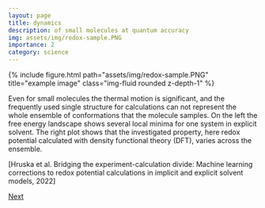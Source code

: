 ```yaml
---
layout: page
title: dynamics 
description: of small molecules at quantum accuracy
img: assets/img/redox-sample.PNG
importance: 2
category: science
---
```

<div class="row justify-content-sm-center">
    <div class="col-sm-8 mt-3 mt-md-0">
        {% include figure.html path="assets/img/redox-sample.PNG" title="example image" class="img-fluid rounded z-depth-1" %}
    </div>

</div>

Even for small molecules the thermal motion is significant, and the frequently used single structure for calculations can not represent the whole ensemble of conformations that the molecule samples. On the left the free energy landscape shows several local minima for one system in explicit solvent. The right plot shows that the investigated property, here redox potential calculated with density functional theory (DFT), varies across the ensemble.
<div class="caption"> [Hruska et al. Bridging the experiment-calculation divide: Machine learning corrections to redox potential calculations in implicit and explicit solvent models, 2022]
</div>

[Next](../6_project)
